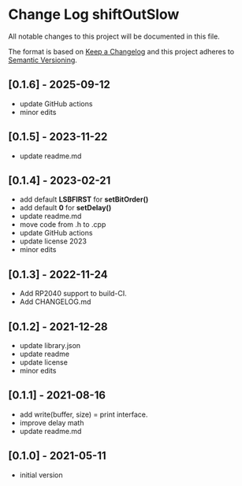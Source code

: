 # Change Log shiftOutSlow

All notable changes to this project will be documented in this file.

The format is based on [Keep a Changelog](http://keepachangelog.com/)
and this project adheres to [Semantic Versioning](http://semver.org/).


## [0.1.6] - 2025-09-12
- update GitHub actions
- minor edits

## [0.1.5] - 2023-11-22
- update readme.md

## [0.1.4] - 2023-02-21
- add default **LSBFIRST** for **setBitOrder()**
- add default **0** for **setDelay()**
- update readme.md
- move code from .h to .cpp
- update GitHub actions
- update license 2023
- minor edits

## [0.1.3] - 2022-11-24
- Add RP2040 support to build-CI.
- Add CHANGELOG.md

## [0.1.2] - 2021-12-28
- update library.json
- update readme
- update license
- minor edits

## [0.1.1] - 2021-08-16
- add write(buffer, size) = print interface.
- improve delay math
- update readme.md

## [0.1.0] - 2021-05-11
- initial version

